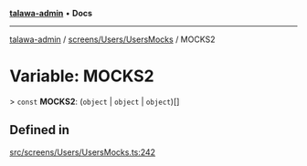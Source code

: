 [**talawa-admin**](../../../../README.md) • **Docs**

***

[talawa-admin](../../../../modules.md) / [screens/Users/UsersMocks](../README.md) / MOCKS2

# Variable: MOCKS2

\> `const` **MOCKS2**: (`object` \| `object` \| `object`)[]

## Defined in

[src/screens/Users/UsersMocks.ts:242](https://github.com/PalisadoesFoundation/talawa-admin/blob/9dd5d7fd647f8a7c9e1c1e14bf645b71b32c51c2/src/screens/Users/UsersMocks.ts#L242)
